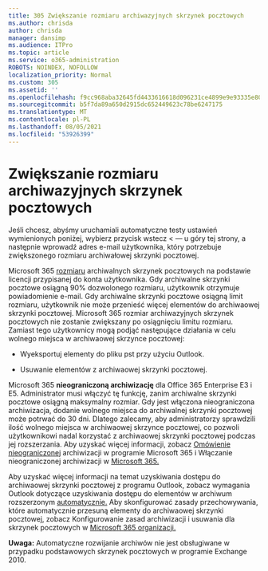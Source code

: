 ```yaml
---
title: 305 Zwiększanie rozmiaru archiwazyjnych skrzynek pocztowych
ms.author: chrisda
author: chrisda
manager: dansimp
ms.audience: ITPro
ms.topic: article
ms.service: o365-administration
ROBOTS: NOINDEX, NOFOLLOW
localization_priority: Normal
ms.custom: 305
ms.assetid: ''
ms.openlocfilehash: f9cc968aba32645fd4433616618d096231ce4899e9e93335e802af5c05524a79
ms.sourcegitcommit: b5f7da89a650d2915dc652449623c78be6247175
ms.translationtype: MT
ms.contentlocale: pl-PL
ms.lasthandoff: 08/05/2021
ms.locfileid: "53926399"
---
```

# <a name="increase-the-archive-mailbox-size"></a>Zwiększanie rozmiaru archiwazyjnych skrzynek pocztowych


Jeśli chcesz, abyśmy uruchamiali automatyczne testy ustawień wymienionych poniżej, wybierz przycisk wstecz < — u góry tej strony, a następnie wprowadź adres e-mail użytkownika, który potrzebuje zwiększonego rozmiaru archiwałowej skrzynki pocztowej.

Microsoft 365 [rozmiaru](https://docs.microsoft.com/office365/servicedescriptions/exchange-online-service-description/exchange-online-limits#mailbox-storage-limits) archiwalnych skrzynek pocztowych na podstawie licencji przypisanej do konta użytkownika. Gdy archiwalne skrzynki pocztowe osiągną 90% dozwolonego rozmiaru, użytkownik otrzymuje powiadomienie e-mail. Gdy archiwalne skrzynki pocztowe osiągną limit rozmiaru, użytkownik nie może przenieść więcej elementów do archiwaowej skrzynki pocztowej. Microsoft 365 rozmiar archiwazyjnych skrzynek pocztowych nie zostanie zwiększany po osiągnięciu limitu rozmiaru. Zamiast tego użytkownicy mogą podjąć następujące działania w celu wolnego miejsca w archiwaowej skrzynce pocztowej:

- Wyeksportuj elementy do pliku pst przy użyciu Outlook.

- Usuwanie elementów z archiwaowej skrzynki pocztowej.

Microsoft 365 **nieograniczoną archiwizację** dla Office 365 Enterprise E3 i E5. Administrator musi włączyć tę funkcję, zanim archiwalne skrzynki pocztowe osiągną maksymalny rozmiar. Gdy jest włączona nieograniczona archiwizacja, dodanie wolnego miejsca do archiwalnej skrzynki pocztowej może potrwać do 30 dni. Dlatego zalecamy, aby administratorzy sprawdzili ilość wolnego miejsca w archiwaowej skrzynce pocztowej, co pozwoli użytkownikowi nadal korzystać z archiwaowej skrzynki pocztowej podczas jej rozszerzania. Aby uzyskać więcej informacji, zobacz [Omówienie nieograniczonej](https://docs.microsoft.com/microsoft-365/compliance/unlimited-archiving) archiwizacji w programie Microsoft 365 i Włączanie nieograniczonej archiwizacji w [Microsoft 365.](https://docs.microsoft.com/microsoft-365/compliance/enable-unlimited-archiving)

Aby uzyskać więcej informacji na temat uzyskiwania dostępu do archiwaowej skrzynki pocztowej z programu Outlook, zobacz wymagania Outlook dotyczące uzyskiwania dostępu do elementów w archiwum rozszerzonym [automatycznie.](https://docs.microsoft.com/microsoft-365/compliance/unlimited-archiving#outlook-requirements-for-accessing-items-in-an-auto-expanded-archive) Aby skonfigurować zasady przechowywania, które automatycznie przesuną elementy do archiwaowej skrzynki pocztowej, zobacz Konfigurowanie zasad archiwizacji i usuwania dla skrzynek pocztowych w [Microsoft 365 organizacji.](https://docs.microsoft.com/microsoft-365/compliance/set-up-an-archive-and-deletion-policy-for-mailboxes)

**Uwaga:** Automatyczne rozwijanie archiwów nie jest obsługiwane w przypadku podstawowych skrzynek pocztowych w programie Exchange 2010.
